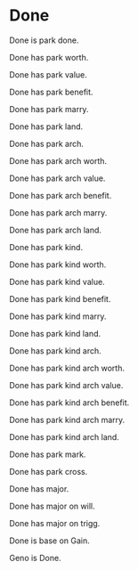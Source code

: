 # Done

Done is park done.

Done has park worth.

Done has park value.

Done has park benefit.

Done has park marry.

Done has park land.

Done has park arch.

Done has park arch worth.

Done has park arch value.

Done has park arch benefit.

Done has park arch marry.

Done has park arch land.

Done has park kind.

Done has park kind worth.

Done has park kind value.

Done has park kind benefit.

Done has park kind marry.

Done has park kind land.

Done has park kind arch.

Done has park kind arch worth.

Done has park kind arch value.

Done has park kind arch benefit.

Done has park kind arch marry.

Done has park kind arch land.

Done has park mark.

Done has park cross.

Done has major.

Done has major on will.

Done has major on trigg.

Done is base on Gain.

Geno is Done.
